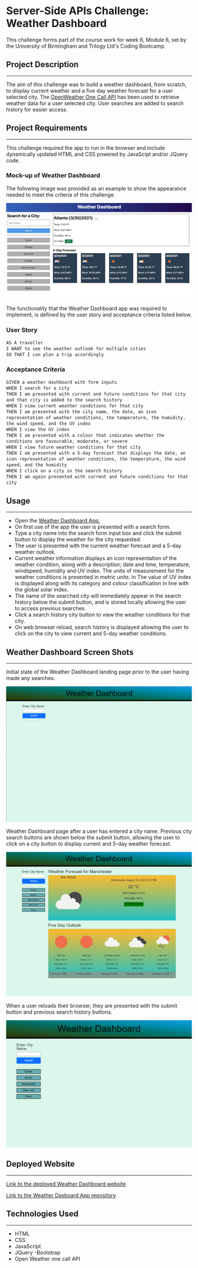 # Server-Side APIs Challenge: Weather Dashboard

This challenge forms part of the course work for week 6, Module 6, set by the University of Birmingham and Trilogy Ltd's Coding Bootcamp.

## Project Description
---

The aim of this challenge was to build a weather dashboard, from scratch, to display current weather and a five day weather forecast for a user selected city. The <a href="https://openweathermap.org/api/one-call-api">OpenWeather One Call API</a> has been used to retrieve weather data for a user selected city.  User searches are added to search history for easier access.

## Project Requirements
---
This challenge required the app to run in the browser and include dynamically updated HTML and CSS powered by JavaScipt and/or JQuery code.

 
###  Mock-up of  Weather Dashboard

The following image was provided as an example to show the appearance needed to meet the criteria of this challenge.

![](assets/images/server-side-apis-homework-demo.png)


The functionality that the Weather Dashboard app was required to implement, is defined by the user story and acceptance criteria listed below.  



### User Story
```
AS A traveller
I WANT to see the weather outlook for multiple cities
SO THAT I can plan a trip accordingly

```


### Acceptance Criteria
```
GIVEN a weather dashboard with form inputs
WHEN I search for a city
THEN I am presented with current and future conditions for that city and that city is added to the search history
WHEN I view current weather conditions for that city
THEN I am presented with the city name, the date, an icon representation of weather conditions, the temperature, the humidity, the wind speed, and the UV index
WHEN I view the UV index
THEN I am presented with a colour that indicates whether the conditions are favourable, moderate, or severe
WHEN I view future weather conditions for that city
THEN I am presented with a 5-day forecast that displays the date, an icon representation of weather conditions, the temperature, the wind speed, and the humidity
WHEN I click on a city in the search history
THEN I am again presented with current and future conditions for that city

```
 
## Usage
---
- Open the <a href="https://beanalini.github.io/purplehaze/"> Weather Dashboard App.</a>
- On first use of the app the user is presented with a search form.
- Type a city name into the search form input box and click the submit button to display the weather for the city requested.
- The user is presented with the current weather forecast and a 5-day weather outlook.  
- Current weather information displays an icon representation of the weather condition, along with a description; date and time, temperature, windspeed, humidity and UV index. The units of measurement for the weather conditions is presented in metric units. in The value of UV index is displayed along with its category and colour classification in line with the  global solar index.
- The name of the searched city will immediately appear in the search history below the submit button, and is stored locally allowing the user to access previous searches. 
- Click a search history city button to view the weather conditions for that city.
- On web browser reload, search history is displayed allowing the user to click on the city to view current and 5-day weather conditions. 



##  Weather Dashboard Screen Shots
---

Initial state of the Weather Dashboard landing page prior to the user having made any searches.

![weather dashboard landing page](./assets/images/initial-landing-page.png)


Weather Dashboard page after a user has entered a city name. Previous city search buttons are shown below the submit button, allowing the user to click on a city button to display current and 5-day weather forecast.


![Website reload with saved city searches](./assets/images/city-search.png)

When a user reloads their browser, they are presented with the submit button and previous search history buttons.

![Website reload with saved city searches](./assets/images/reload-search-history.png)

## Deployed Website
---

<a href="https://beanalini.github.io/purplehaze/">Link to the deployed Weather Dashboard website </a>


<a href="https://github.com/Beanalini/purplehaze"> Link to the Weather Dasboard App repository</a>

## Technologies Used
---
- HTML
- CSS
- JavaScript
- JQuery
-Bootstrap
- Open Weather one call API


